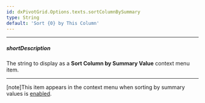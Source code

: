 ```yaml
---
id: dxPivotGrid.Options.texts.sortColumnBySummary
type: String
default: 'Sort {0} by This Column'
---
```

---
##### shortDescription
The string to display as a **Sort Column by Summary Value** context menu item.

---
[note]This item appears in the context menu when sorting by summary values is [enabled](/api-reference/10%20UI%20Widgets/dxPivotGrid/1%20Configuration/allowSortingBySummary.md '/Documentation/ApiReference/UI_Components/dxPivotGrid/Configuration/#allowSortingBySummary').